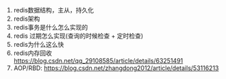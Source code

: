 1. redis数据结构，主从，持久化
2. redis架构
3. redis事务是什么怎么实现的
4. redis 过期怎么实现(查询的时候检查 + 定时检查)
5. redis为什么这么快
6. redis内存回收
 https://blog.csdn.net/qq_29108585/article/details/63251491
7. AOP/RBD: https://blog.csdn.net/zhangdong2012/article/details/53116213
